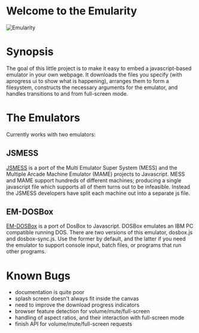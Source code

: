 # Welcome to the Emularity #
![Emularity](https://raw.githubusercontent.com/db48x/emularity/master/logo/emularity_light.png)
# Synopsis #

The goal of this little project is to make it easy to embed a
javascript-based emulator in your own webpage. It downloads the files
you specify (with aprogress ui to show what is happening), arranges
them to form a filesystem, constructs the necessary arguments for the
emulator, and handles transitions to and from full-screen mode.

# The Emulators #

Currently works with two emulators:

## JSMESS ##

[JSMESS](https://github.com/jsmess/jsmess) is a port of the Multi
Emulator Super System (MESS) and the Multiple Arcade Machine Emulator
(MAME) projects to Javascript. MESS and MAME support hundreds of
different machines; producing a single javascript file which supports
all of them turns out to be infeasible. Instead the JSMESS developers
have split each machine out into a separate js file.

## EM-DOSBox ##

[EM-DOSBox](https://github.com/dreamlayers/em-dosbox/) is a port of
DosBox to Javascript. DOSBox emulates an IBM PC compatible running
DOS. There are two versions of this emulator, dosbox.js and
dosbox-sync.js. Use the former by default, and the latter if you need
the emulator to support console input, batch files, or programs that
run other programs.

# Known Bugs #

* documentation is quite poor
* splash screen doesn't always fit inside the canvas
* need to improve the download progress indicators
* browser feature detection for volume/mute/full-screen
* handling of aspect ratios, and their interaction with full-screen mode
* finish API for volume/mute/full-screen requests

